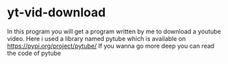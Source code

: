 # yt-vid-download

In this program you will get a program written by me to download a youtube video.
Here i used a library named pytube which is available on https://pypi.org/project/pytube/
If you wanna go more deep you can read the code of pytube
